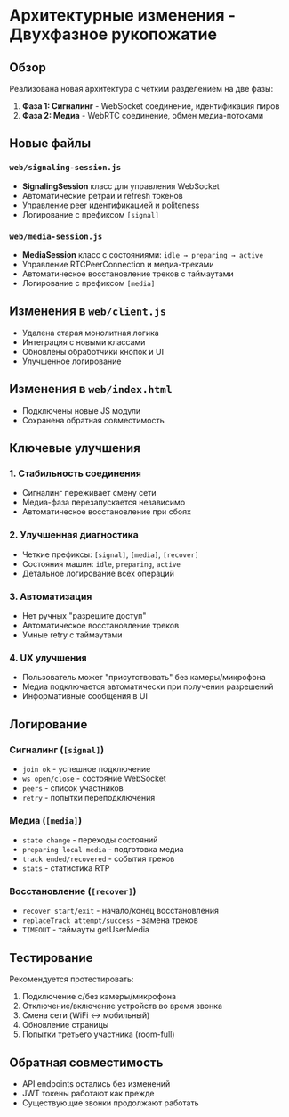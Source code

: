 # Архитектурные изменения - Двухфазное рукопожатие

## Обзор
Реализована новая архитектура с четким разделением на две фазы:
1. **Фаза 1: Сигналинг** - WebSocket соединение, идентификация пиров
2. **Фаза 2: Медиа** - WebRTC соединение, обмен медиа-потоками

## Новые файлы

### `web/signaling-session.js`
- **SignalingSession** класс для управления WebSocket
- Автоматические ретраи и refresh токенов
- Управление peer идентификацией и politeness
- Логирование с префиксом `[signal]`

### `web/media-session.js`  
- **MediaSession** класс с состояниями: `idle → preparing → active`
- Управление RTCPeerConnection и медиа-треками
- Автоматическое восстановление треков с таймаутами
- Логирование с префиксом `[media]`

## Изменения в `web/client.js`
- Удалена старая монолитная логика
- Интеграция с новыми классами
- Обновлены обработчики кнопок и UI
- Улучшенное логирование

## Изменения в `web/index.html`
- Подключены новые JS модули
- Сохранена обратная совместимость

## Ключевые улучшения

### 1. Стабильность соединения
- Сигналинг переживает смену сети
- Медиа-фаза перезапускается независимо
- Автоматическое восстановление при сбоях

### 2. Улучшенная диагностика
- Четкие префиксы: `[signal]`, `[media]`, `[recover]`
- Состояния машин: `idle`, `preparing`, `active`
- Детальное логирование всех операций

### 3. Автоматизация
- Нет ручных "разрешите доступ"
- Автоматическое восстановление треков
- Умные retry с таймаутами

### 4. UX улучшения
- Пользователь может "присутствовать" без камеры/микрофона
- Медиа подключается автоматически при получении разрешений
- Информативные сообщения в UI

## Логирование

### Сигналинг (`[signal]`)
- `join ok` - успешное подключение
- `ws open/close` - состояние WebSocket
- `peers` - список участников
- `retry` - попытки переподключения

### Медиа (`[media]`)
- `state change` - переходы состояний
- `preparing local media` - подготовка медиа
- `track ended/recovered` - события треков
- `stats` - статистика RTP

### Восстановление (`[recover]`)
- `recover start/exit` - начало/конец восстановления
- `replaceTrack attempt/success` - замена треков
- `TIMEOUT` - таймауты getUserMedia

## Тестирование
Рекомендуется протестировать:
1. Подключение с/без камеры/микрофона
2. Отключение/включение устройств во время звонка
3. Смена сети (WiFi ↔ мобильный)
4. Обновление страницы
5. Попытки третьего участника (room-full)

## Обратная совместимость
- API endpoints остались без изменений
- JWT токены работают как прежде
- Существующие звонки продолжают работать
